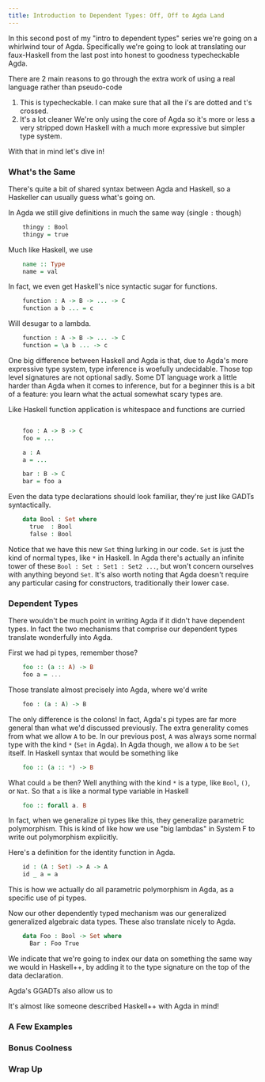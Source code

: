 ```yaml
---
title: Introduction to Dependent Types: Off, Off to Agda Land
---
```


In this second post of my "intro to dependent types" series we're
going on a whirlwind tour of Agda. Specifically we're going to look at
translating our faux-Haskell from the last post into honest to
goodness typecheckable Agda.

There are 2 main reasons to go through the extra work of using a real
language rather than pseudo-code

 1. This is typecheckable.
    I can make sure that all the i's are dotted and t's crossed.
 2. It's a lot cleaner
    We're only using the core of Agda so it's more or less a very
    stripped down Haskell with a much more expressive but simpler type
    system.

With that in mind let's dive in!

### What's the Same

There's quite a bit of shared syntax between Agda and Haskell, so a
Haskeller can usually guess what's going on.

In Agda we still give definitions in much the same way (single `:`
though)

``` agda
    thingy : Bool
    thingy = true
```

Much like Haskell, we use

``` haskell
    name :: Type
    name = val
```

In fact, we even get Haskell's nice syntactic sugar for functions.

``` agda
    function : A -> B -> ... -> C
    function a b ... = c
```
Will desugar to a lambda.

``` agda
    function : A -> B -> ... -> C
    function = \a b ... -> c
```

One big difference between Haskell and Agda is that, due to Agda's
more expressive type system, type inference is woefully
undecidable. Those top level signatures are not optional sadly. Some
DT language work a little harder than Agda when it comes to inference,
but for a beginner this is a bit of a feature: you learn what the
actual somewhat scary types are.

Like Haskell function application is whitespace and functions are
curried

``` agda

    foo : A -> B -> C
    foo = ...

    a : A
    a = ...

    bar : B -> C
    bar = foo a
```

Even the data type declarations should look familiar, they're just
like GADTs syntactically.

``` agda
    data Bool : Set where
      true  : Bool
      false : Bool
```

Notice that we have this new `Set` thing lurking in our code. `Set` is
just the kind of normal types, like `*` in Haskell. In Agda there's
actually an infinite tower of these `Bool : Set : Set1 : Set2 ...`,
but won't concern ourselves with anything beyond `Set`. It's also
worth noting that Agda doesn't require any particular casing for
constructors, traditionally their lower case.

### Dependent Types

There wouldn't be much point in writing Agda if it didn't have
dependent types. In fact the two mechanisms that comprise our
dependent types translate wonderfully into Agda.

First we had pi types, remember those?

``` haskell
    foo :: (a :: A) -> B
    foo a = ...
```

Those translate almost precisely into Agda, where we'd write

``` agda
    foo : (a : A) -> B
```

The only difference is the colons! In fact, Agda's pi types are far
more general than what we'd discussed previously. The extra generality
comes from what we allow `A` to be. In our previous post, `A` was
always some normal type with the kind `*` (`Set` in Agda). In Agda
though, we allow `A` to be `Set` itself. In Haskell syntax that would
be something like

``` haskell
    foo :: (a :: *) -> B
```

What could `a` be then? Well anything with the kind `*` is a type,
like `Bool`, `()`, or `Nat`. So that `a` is like a normal type
variable in Haskell

``` haskell
    foo :: forall a. B
```

In fact, when we generalize pi types like this, they generalize
parametric polymorphism. This is kind of like how we use "big lambdas"
in System F to write out polymorphism explicitly.

Here's a definition for the identity function in Agda.

``` agda
    id : (A : Set) -> A -> A
    id _ a = a
```

This is how we actually do all parametric polymorphism in Agda, as a
specific use of pi types.

Now our other dependently typed mechanism was our generalized
generalized algebraic data types. These also translate nicely to Agda.

``` agda
    data Foo : Bool -> Set where
      Bar : Foo True
```

We indicate that we're going to index our data on something the same
way we would in Haskell++, by adding it to the type signature on the
top of the data declaration.

Agda's GGADTs also allow us to

It's almost like someone described Haskell++ with Agda in mind!

### A Few Examples

### Bonus Coolness

### Wrap Up
